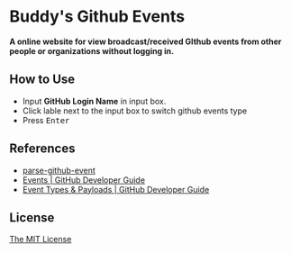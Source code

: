 # Buddy's Github Events

**A online website for view broadcast/received GIthub events from other people or organizations without logging in.**

## How to Use

- Input **GitHub Login Name** in input box.
- Click lable next to the input box to switch github events type
- Press <kbd>Enter</kbd>

## References

- [parse-github-event](https://github.com/azu/parse-github-event)
- [Events | GitHub Developer Guide](https://developer.github.com/v3/activity/events/)
- [Event Types & Payloads | GitHub Developer Guide](https://developer.github.com/v3/activity/events/types/)

## License

[The MIT License](LICENSE)
